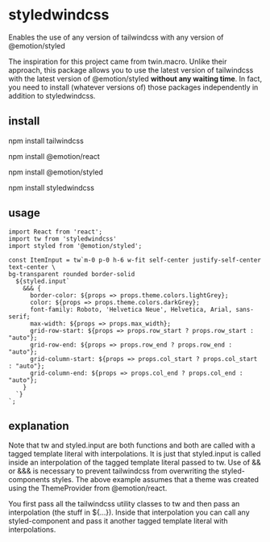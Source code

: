 # styledwindcss
Enables the use of any version of tailwindcss with any version of @emotion/styled

The inspiration for this project came from twin.macro. Unlike their approach, this package allows you to use the latest version of tailwindcss with the latest version of @emotion/styled **without any waiting time**. In fact, you need to install (whatever versions of) those packages independently in addition to styledwindcss.

## install
npm install tailwindcss

npm install @emotion/react

npm install @emotion/styled

npm install styledwindcss

## usage

```
import React from 'react';
import tw from 'styledwindcss'
import styled from '@emotion/styled';

const ItemInput = tw`m-0 p-0 h-6 w-fit self-center justify-self-center text-center \
bg-transparent rounded border-solid
  ${styled.input`
    &&& {
      border-color: ${props => props.theme.colors.lightGrey};
      color: ${props => props.theme.colors.darkGrey};
      font-family: Roboto, 'Helvetica Neue', Helvetica, Arial, sans-serif;
      max-width: ${props => props.max_width};
      grid-row-start: ${props => props.row_start ? props.row_start : "auto"};
      grid-row-end: ${props => props.row_end ? props.row_end : "auto"};
      grid-column-start: ${props => props.col_start ? props.col_start : "auto"};
      grid-column-end: ${props => props.col_end ? props.col_end : "auto"};
    }
  `}
`;
```
## explanation

Note that tw and styled.input are both functions and both are called with a tagged template literal with interpolations. It is just that styled.input is called inside an interpolation of the tagged template literal passed to tw. Use of && or &&& is necessary to prevent tailwindcss from overwriting the styled-components styles. The above example assumes that a theme was created using the ThemeProvider from @emotion/react.

You first pass all the tailwindcss utility classes to tw and then pass an interpolation (the stuff in ${...}). Inside that interpolation you can call any styled-component and pass it another tagged template literal with interpolations.

